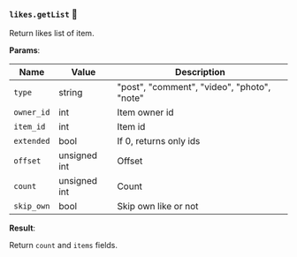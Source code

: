 ### `likes.getList` 🔰

Return likes list of item.

**Params**:

|Name|Value|Description|
|--|--|--|
|`type`|string|"post", "comment", "video", "photo", "note"|
|`owner_id`|int|Item owner id|
|`item_id`|int|Item id|
|`extended`|bool|If 0, returns only ids|
|`offset`|unsigned int|Offset|
|`count`|unsigned int|Count|
|`skip_own`|bool|Skip own like or not|

**Result**:

Return `count` and `items` fields.
